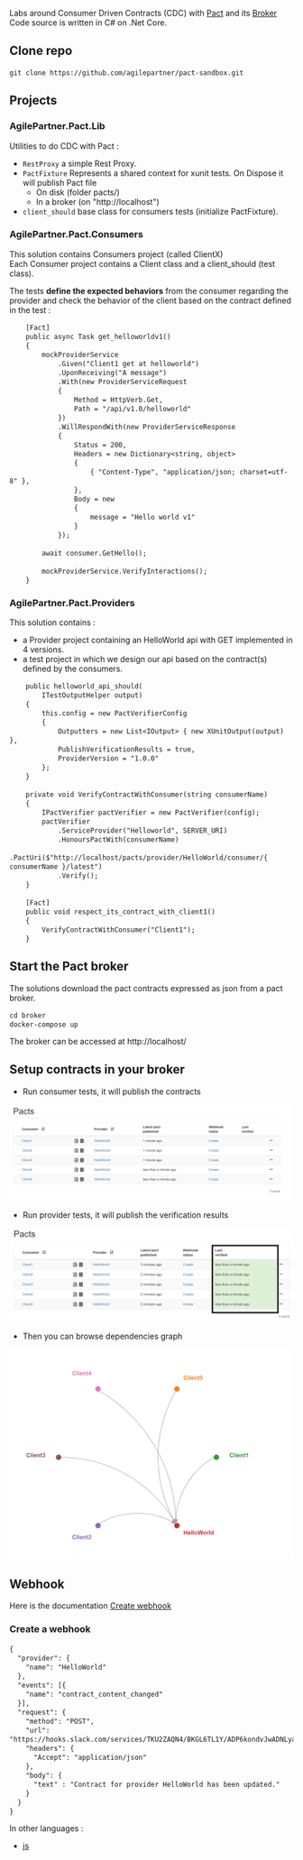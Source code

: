 Labs around Consumer Driven Contracts (CDC) with [Pact](https://docs.pact.io/) and its [Broker](https://github.com/pact-foundation/pact_broker)  
Code source is written in C# on .Net Core.

## Clone repo

```
git clone https://github.com/agilepartner/pact-sandbox.git
```

## Projects

### AgilePartner.Pact.Lib
Utilities to do CDC with Pact :
* ``RestProxy`` a simple Rest Proxy.
* ``PactFixture`` Represents a shared context for xunit tests. On Dispose it will publish Pact file
    * On disk (folder pacts/)
    * In a broker (on "http://localhost")
* ``client_should`` base class for consumers tests (initialize PactFixture).

### AgilePartner.Pact.Consumers
This solution contains Consumers project (called ClientX)  
Each Consumer project contains a Client class and a client_should (test class).

The tests **define the expected behaviors** from the consumer regarding the provider and check the behavior of the client based on the contract defined in the test :

```CSharp
    [Fact]
    public async Task get_helloworldv1()
    {
        mockProviderService
            .Given("Client1 get at helloworld")
            .UponReceiving("A message")
            .With(new ProviderServiceRequest
            {
                Method = HttpVerb.Get,
                Path = "/api/v1.0/helloworld"
            })
            .WillRespondWith(new ProviderServiceResponse
            {
                Status = 200,
                Headers = new Dictionary<string, object>
                {
                    { "Content-Type", "application/json; charset=utf-8" },
                },
                Body = new
                {
                    message = "Hello world v1"
                }
            });

        await consumer.GetHello();

        mockProviderService.VerifyInteractions();
    }
```

### AgilePartner.Pact.Providers
This solution contains :
* a Provider project containing an HelloWorld api with GET implemented in 4 versions.
* a test project in which we design our api based on the contract(s) defined by the consumers.

```CSharp
    public helloworld_api_should(
        ITestOutputHelper output)
    {
        this.config = new PactVerifierConfig
        {
            Outputters = new List<IOutput> { new XUnitOutput(output) },
            PublishVerificationResults = true,
            ProviderVersion = "1.0.0"
        };
    }

    private void VerifyContractWithConsumer(string consumerName)
    {
        IPactVerifier pactVerifier = new PactVerifier(config);
        pactVerifier
            .ServiceProvider("Helloworld", SERVER_URI)
            .HonoursPactWith(consumerName)
            .PactUri($"http://localhost/pacts/provider/HelloWorld/consumer/{ consumerName }/latest")
            .Verify();
    }

    [Fact]
    public void respect_its_contract_with_client1()
    {
        VerifyContractWithConsumer("Client1");
    }
```

## Start the Pact broker

The solutions download the pact contracts expressed as json from a pact broker.

```
cd broker
docker-compose up
```
The broker can be accessed at http://localhost/

## Setup contracts in your broker
* Run consumer tests, it will publish the contracts

![contracts](images/contracts-1.png)

* Run provider tests, it will publish the verification results

![verification results](images/contracts-2.png)

* Then you can browse dependencies graph

![dependencies graph](images/graph.png)

## Webhook
Here is the documentation [Create webhook](https://github.com/pact-foundation/pact_broker/blob/master/lib/pact_broker/doc/views/webhooks.markdown)

### Create a webhook
```
{
  "provider": {
    "name": "HelloWorld"
  },
  "events": [{
    "name": "contract_content_changed"
  }],
  "request": {
    "method": "POST",
    "url": "https://hooks.slack.com/services/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",
    "headers": {
      "Accept": "application/json"
    },
    "body": {
      "text" : "Contract for provider HelloWorld has been updated."
    }
  }
}
```

In other languages :
* [js](https://github.com/lucasmajerowicz/pact-node-example/blob/master/app/client/spec/PostServiceClient.spec.js)
